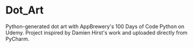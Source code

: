 # Dot_Art
Python-generated dot art with AppBrewery's 100 Days of Code Python on Udemy. Project inspired by Damien Hirst's work and uploaded directly from PyCharm.
